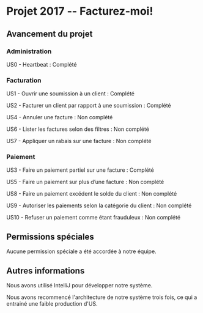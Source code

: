 # Projet 2017 -- Facturez-moi!

## Avancement du projet

### Administration

US0 - Heartbeat : Complété

### Facturation

US1 - Ouvrir une soumission à un client : Complété

US2 - Facturer un client par rapport à une soumission : Complété

US4 - Annuler une facture : Non complété

US6 - Lister les factures selon des filtres : Non complété

US7 - Appliquer un rabais sur une facture : Non complété

### Paiement

US3 - Faire un paiement partiel sur une facture : Complété

US5 - Faire un paiement sur plus d’une facture : Non complété

US8 - Faire un paiement excédent le solde du client : Non complété

US9 - Autoriser les paiements selon la catégorie du client : Non complété

US10 - Refuser un paiement comme étant frauduleux : Non complété

## Permissions spéciales 
Aucune permission spéciale a été accordée à notre équipe.

## Autres informations
Nous avons utilisé IntelliJ pour développer notre système.

Nous avons recommencé l'architecture de notre système trois fois, ce qui a entrainé une faible production d'US.